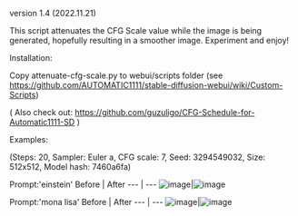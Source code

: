version 1.4 (2022.11.21)

This script attenuates the CFG Scale value while the image is being generated,
hopefully resulting in a smoother image. Experiment and enjoy!

Installation:

Copy attenuate-cfg-scale.py to webui/scripts folder (see https://github.com/AUTOMATIC1111/stable-diffusion-webui/wiki/Custom-Scripts)

( Also check out: https://github.com/guzuligo/CFG-Schedule-for-Automatic1111-SD )


Examples:

(Steps: 20, Sampler: Euler a, CFG scale: 7, Seed: 3294549032, Size: 512x512, Model hash: 7460a6fa)

Prompt:'einstein'
Before | After
--- | ---
![image](https://github.com/tkalayci71/attenuate-cfg-scale/blob/main/examples/00000-3294549032-einstein.png)|![image](https://github.com/tkalayci71/attenuate-cfg-scale/blob/main/examples/00001-3294549032-einstein.png)

Prompt:'mona lisa'
Before | After
--- | ---
![image](https://github.com/tkalayci71/attenuate-cfg-scale/blob/main/examples/00002-3294549032-mona%20lisa.png)|![image](https://github.com/tkalayci71/attenuate-cfg-scale/blob/main/examples/00003-3294549032-mona%20lisa.png)
